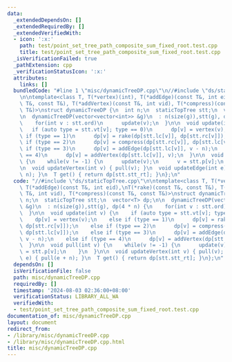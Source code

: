 ```yaml
---
data:
  _extendedDependsOn: []
  _extendedRequiredBy: []
  _extendedVerifiedWith:
  - icon: ':x:'
    path: test/point_set_tree_path_composite_sum_fixed_root.test.cpp
    title: test/point_set_tree_path_composite_sum_fixed_root.test.cpp
  _isVerificationFailed: true
  _pathExtension: cpp
  _verificationStatusIcon: ':x:'
  attributes:
    links: []
  bundledCode: "#line 1 \"misc/dynamicTreeDP.cpp\"\n//#include \"ds/staticTopTree.cpp\"\
    \n\ntemplate<class T, T(*vertex)(int), T(*addEdge)(const T&, int eid),\nT(*rake)(const\
    \ T&, const T&), T(*addVertex)(const T&, int vid), T(*compress)(const T&, const\
    \ T&)>\nstruct dynamicTreeDP {\n  int n;\n  staticTopTree stt;\n  vector<T> dp;\n\
    \n  dynamicTreeDP(vector<vector<int>> &g)\n  : n(size(g)),stt(g), dp(4 * n) {\n\
    \    for(int v : stt.ord)\n      update(v);\n  }\n\n  void update(int v) {\n \
    \   if (auto type = stt.vt[v]; type == 0)\n      dp[v] = vertex(v);\n    else\
    \ if (type == 1)\n      dp[v] = rake(dp[stt.lc[v]], dp[stt.rc[v]]);\n    else\
    \ if (type == 2)\n      dp[v] = compress(dp[stt.rc[v]], dp[stt.lc[v]]);\n    else\
    \ if (type == 3)\n      dp[v] = addEdge(dp[stt.lc[v]], v - n);\n    else if (type\
    \ == 4)\n      dp[v] = addVertex(dp[stt.lc[v]], v);\n  }\n\n  void pull(int v)\
    \ {\n    while(v != -1) {\n      update(v);\n      v = stt.p[v];\n    }\n  }\n\
    \n  void updateVertex(int v) { pull(v); }\n  void updateEdge(int e) { pull(e +\
    \ n); }\n  T get() { return dp[stt.stt_rt]; }\n};\n"
  code: "//#include \"ds/staticTopTree.cpp\"\n\ntemplate<class T, T(*vertex)(int),\
    \ T(*addEdge)(const T&, int eid),\nT(*rake)(const T&, const T&), T(*addVertex)(const\
    \ T&, int vid), T(*compress)(const T&, const T&)>\nstruct dynamicTreeDP {\n  int\
    \ n;\n  staticTopTree stt;\n  vector<T> dp;\n\n  dynamicTreeDP(vector<vector<int>>\
    \ &g)\n  : n(size(g)),stt(g), dp(4 * n) {\n    for(int v : stt.ord)\n      update(v);\n\
    \  }\n\n  void update(int v) {\n    if (auto type = stt.vt[v]; type == 0)\n  \
    \    dp[v] = vertex(v);\n    else if (type == 1)\n      dp[v] = rake(dp[stt.lc[v]],\
    \ dp[stt.rc[v]]);\n    else if (type == 2)\n      dp[v] = compress(dp[stt.rc[v]],\
    \ dp[stt.lc[v]]);\n    else if (type == 3)\n      dp[v] = addEdge(dp[stt.lc[v]],\
    \ v - n);\n    else if (type == 4)\n      dp[v] = addVertex(dp[stt.lc[v]], v);\n\
    \  }\n\n  void pull(int v) {\n    while(v != -1) {\n      update(v);\n      v\
    \ = stt.p[v];\n    }\n  }\n\n  void updateVertex(int v) { pull(v); }\n  void updateEdge(int\
    \ e) { pull(e + n); }\n  T get() { return dp[stt.stt_rt]; }\n};\n"
  dependsOn: []
  isVerificationFile: false
  path: misc/dynamicTreeDP.cpp
  requiredBy: []
  timestamp: '2024-08-03 02:36:00+08:00'
  verificationStatus: LIBRARY_ALL_WA
  verifiedWith:
  - test/point_set_tree_path_composite_sum_fixed_root.test.cpp
documentation_of: misc/dynamicTreeDP.cpp
layout: document
redirect_from:
- /library/misc/dynamicTreeDP.cpp
- /library/misc/dynamicTreeDP.cpp.html
title: misc/dynamicTreeDP.cpp
---
```

